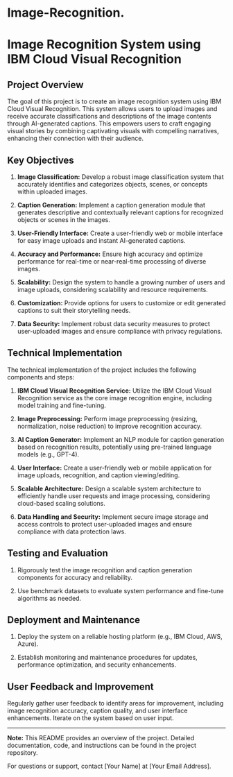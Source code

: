 # Image-Recognition.

# Image Recognition System using IBM Cloud Visual Recognition

## Project Overview

The goal of this project is to create an image recognition system using IBM Cloud Visual Recognition. This system allows users to upload images and receive accurate classifications and descriptions of the image contents through AI-generated captions. This empowers users to craft engaging visual stories by combining captivating visuals with compelling narratives, enhancing their connection with their audience.

## Key Objectives

1. **Image Classification:** Develop a robust image classification system that accurately identifies and categorizes objects, scenes, or concepts within uploaded images.

2. **Caption Generation:** Implement a caption generation module that generates descriptive and contextually relevant captions for recognized objects or scenes in the images.

3. **User-Friendly Interface:** Create a user-friendly web or mobile interface for easy image uploads and instant AI-generated captions.

4. **Accuracy and Performance:** Ensure high accuracy and optimize performance for real-time or near-real-time processing of diverse images.

5. **Scalability:** Design the system to handle a growing number of users and image uploads, considering scalability and resource requirements.

6. **Customization:** Provide options for users to customize or edit generated captions to suit their storytelling needs.

7. **Data Security:** Implement robust data security measures to protect user-uploaded images and ensure compliance with privacy regulations.

## Technical Implementation

The technical implementation of the project includes the following components and steps:

1. **IBM Cloud Visual Recognition Service:** Utilize the IBM Cloud Visual Recognition service as the core image recognition engine, including model training and fine-tuning.

2. **Image Preprocessing:** Perform image preprocessing (resizing, normalization, noise reduction) to improve recognition accuracy.

3. **AI Caption Generator:** Implement an NLP module for caption generation based on recognition results, potentially using pre-trained language models (e.g., GPT-4).

4. **User Interface:** Create a user-friendly web or mobile application for image uploads, recognition, and caption viewing/editing.

5. **Scalable Architecture:** Design a scalable system architecture to efficiently handle user requests and image processing, considering cloud-based scaling solutions.

6. **Data Handling and Security:** Implement secure image storage and access controls to protect user-uploaded images and ensure compliance with data protection laws.

## Testing and Evaluation

1. Rigorously test the image recognition and caption generation components for accuracy and reliability.

2. Use benchmark datasets to evaluate system performance and fine-tune algorithms as needed.

## Deployment and Maintenance

1. Deploy the system on a reliable hosting platform (e.g., IBM Cloud, AWS, Azure).

2. Establish monitoring and maintenance procedures for updates, performance optimization, and security enhancements.

## User Feedback and Improvement

Regularly gather user feedback to identify areas for improvement, including image recognition accuracy, caption quality, and user interface enhancements. Iterate on the system based on user input.

---

**Note:** This README provides an overview of the project. Detailed documentation, code, and instructions can be found in the project repository.

For questions or support, contact [Your Name] at [Your Email Address].
